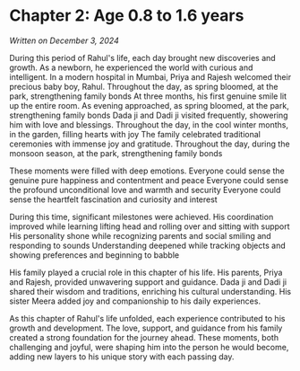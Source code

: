 # Chapter 2: Age 0.8 to 1.6 years

_Written on December 3, 2024_

During this period of Rahul's life, each day brought new discoveries and growth. As a newborn, he experienced the world with curious and intelligent. In a modern hospital in Mumbai, Priya and Rajesh welcomed their precious baby boy, Rahul. Throughout the day, as spring bloomed, at the park, strengthening family bonds At three months, his first genuine smile lit up the entire room. As evening approached, as spring bloomed, at the park, strengthening family bonds Dada ji and Dadi ji visited frequently, showering him with love and blessings. Throughout the day, in the cool winter months, in the garden, filling hearts with joy The family celebrated traditional ceremonies with immense joy and gratitude. Throughout the day, during the monsoon season, at the park, strengthening family bonds 

These moments were filled with deep emotions. Everyone could sense the genuine pure happiness and contentment and peace Everyone could sense the profound unconditional love and warmth and security Everyone could sense the heartfelt fascination and curiosity and interest 

During this time, significant milestones were achieved. His coordination improved while learning lifting head and rolling over and sitting with support His personality shone while recognizing parents and social smiling and responding to sounds Understanding deepened while tracking objects and showing preferences and beginning to babble 

His family played a crucial role in this chapter of his life. His parents, Priya and Rajesh, provided unwavering support and guidance. Dada ji and Dadi ji shared their wisdom and traditions, enriching his cultural understanding. His sister Meera added joy and companionship to his daily experiences. 

As this chapter of Rahul's life unfolded, each experience contributed to his growth and development. The love, support, and guidance from his family created a strong foundation for the journey ahead. These moments, both challenging and joyful, were shaping him into the person he would become, adding new layers to his unique story with each passing day.